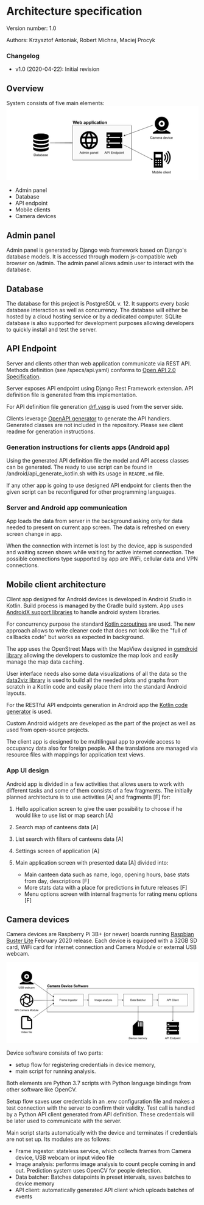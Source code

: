 # Architecture specification

Version number: 1.0

Authors: Krzysztof Antoniak, Robert Michna, Maciej Procyk

### Changelog

* v1.0 (2020-04-22): Initial revision

## Overview

System consists of five main elements:
![System overview](architecture/system-overview.png)

* Admin panel
* Database
* API endpoint
* Mobile clients
* Camera devices

## Admin panel

Admin panel is generated by Django web framework based on Django's database models. It is accessed through modern js-compatible web browser on /admin. The admin panel allows admin user to interact with the database.

## Database

The database for this project is PostgreSQL v. 12. It supports every basic database interaction as well as concurrency.
The database will either be hosted by a cloud hosting service or by a dedicated computer.
SQLite database is also supported for development purposes allowing developers to quickly install and test the server.

## API Endpoint

Server and clients other than web application communicate via REST API. Methods definition (see /specs/api.yaml) conforms to [Open API 2.0 Specification](http://spec.openapis.org/oas/v2.0).

Server exposes API endpoint using Django Rest Framework extension. API definition file is generated from this implementation.

For API definition file generation [drf_yasg](https://drf-yasg.readthedocs.io/en/stable/readme.html) is used from the server side.

Clients leverage [OpenAPI generator](https://github.com/OpenAPITools/openapi-generator) to generate the API handlers. Generated classes are not included in the repository. Please see client readme for generation instructions.

### Generation instructions for clients apps (Android app)

Using the generated API definition file the model and API access classes can be generated. The ready to use script can be found in /android/api_generate_kotlin.sh with its usage in `README.md` file.

If any other app is going to use designed API endpoint for clients then the given script can be reconfigured for other programming languages.

### Server and Android app communication

App loads the data from server in the background asking only for data needed to present on current app screen. The data is refreshed on every screen change in app.

When the connection with internet is lost by the device, app is suspended and waiting screen shows while waiting for active internet connection. The possible connections type supported by app are WiFi, cellular data and VPN connections.

## Mobile client architecture

Client app designed for Android devices is developed in Android Studio in Kotlin. Build process is managed by the Gradle build system. App uses [AndroidX support libraries](https://developer.android.com/jetpack/androidx) to handle android system libraries.

For concurrency purpose the standard [Kotlin coroutines](https://kotlinlang.org/docs/reference/coroutines/coroutines-guide.html) are used. The new approach allows to write cleaner code that does not look like the "full of callbacks code" but works as expected in background.

The app uses the OpenStreet Maps with the MapView designed in [osmdroid library](https://github.com/osmdroid/osmdroid) allowing the developers to customize the map look and easily manage the map data caching.

User interface needs also some data visualizations of all the data so the [data2viz library](https://github.com/data2viz/data2viz) is used to build all the needed plots and graphs from scratch in a Kotlin code and easily place them into the standard Android layouts.

For the RESTful API endpoints generation in Android app the [Kotlin code generator](https://github.com/OpenAPITools/openapi-generator/blob/master/docs/generators/kotlin.md) is used.

Custom Android widgets are developed as the part of the project as well as used from open-source projects. 

The client app is designed to be multilingual app  to provide access to occupancy data also for foreign people. All the translations are managed via resource files with mappings for application text views.

### App UI design

Android app is divided in a few activities that allows users to work with different tasks and some of them consists of a few fragments. The initially planned architecture is to use activities [A] and fragments [F] for:
1. Hello application screen to give the user possibility to choose if he would like to use list or map search [A]
2. Search map of canteens data [A]
3. List search with filters of canteens data [A]
4. Settings screen of application [A]
5. Main application screen with presented data [A] divided into:

    * Main canteen data such as name, logo, opening hours, base stats from day, descriptions [F]
    * More stats data with a place for predictions in future releases [F]
    * Menu options screen with internal fragments for rating menu options [F]


## Camera devices

Camera devices are Raspberry Pi 3B+ (or newer) boards running [Raspbian Buster Lite](https://www.raspberrypi.org/downloads/raspbian/) February 2020 release. Each device is equipped with a 32GB SD card, WiFi card for internet connection and Camera Module or external USB webcam.

![Camera Device Software](architecture/camera-devices.png)

Device software consists of two parts:

* setup flow for registering credentials in device memory,
* main script for running analysis.

Both elements are Python 3.7 scripts with Python language bindings from other software like OpenCV.

Setup flow saves user credentials in an .env configuration file and makes a test connection with the server to confirm their validity. Test call is handled by a Python API client generated from API definition. These credentials will be later used to communicate with the server.

Main script starts automatically with the device and terminates if credentials are not set up. Its modules are as follows:

* Frame ingestor: stateless service, which collects frames from Camera device, USB webcam or input video file
* Image analysis: performs image analysis to count people coming in and out. Prediction system uses OpenCV for people detection.
* Data batcher: Batches datapoints in preset intervals, saves batches to device memory
* API client: automatically generated API client which uploads batches of events
